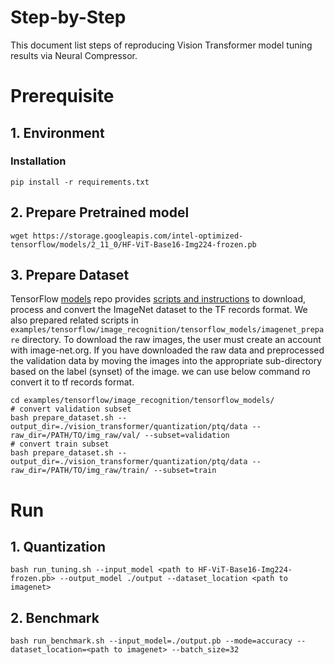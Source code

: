 Step-by-Step
============

This document list steps of reproducing Vision Transformer model tuning results via Neural Compressor.

# Prerequisite

## 1. Environment

### Installation

```
pip install -r requirements.txt
```

## 2. Prepare Pretrained model

```
wget https://storage.googleapis.com/intel-optimized-tensorflow/models/2_11_0/HF-ViT-Base16-Img224-frozen.pb
```

## 3. Prepare Dataset

  TensorFlow [models](https://github.com/tensorflow/models) repo provides [scripts and instructions](https://github.com/tensorflow/models/tree/master/research/slim#an-automated-script-for-processing-imagenet-data) to download, process and convert the ImageNet dataset to the TF records format.
  We also prepared related scripts in ` examples/tensorflow/image_recognition/tensorflow_models/imagenet_prepare` directory. To download the raw images, the user must create an account with image-net.org. If you have downloaded the raw data and preprocessed the validation data by moving the images into the appropriate sub-directory based on the label (synset) of the image. we can use below command ro convert it to tf records format.

  ```shell
  cd examples/tensorflow/image_recognition/tensorflow_models/
  # convert validation subset
  bash prepare_dataset.sh --output_dir=./vision_transformer/quantization/ptq/data --raw_dir=/PATH/TO/img_raw/val/ --subset=validation
  # convert train subset
  bash prepare_dataset.sh --output_dir=./vision_transformer/quantization/ptq/data --raw_dir=/PATH/TO/img_raw/train/ --subset=train
  ```

# Run

## 1. Quantization

```
bash run_tuning.sh --input_model <path to HF-ViT-Base16-Img224-frozen.pb> --output_model ./output --dataset_location <path to imagenet>
```


## 2. Benchmark

```
bash run_benchmark.sh --input_model=./output.pb --mode=accuracy --dataset_location=<path to imagenet> --batch_size=32
```